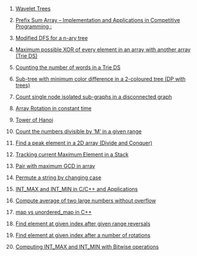 1) [Wavelet Trees](https://www.geeksforgeeks.org/wavelet-trees-introduction/)


2) [Prefix Sum Array – Implementation and Applications in Competitive Programming :](https://www.geeksforgeeks.org/prefix-sum-array-implementation-applications-competitive-programming/)


3) [Modified DFS for a n-ary tree](https://www.geeksforgeeks.org/dfs-n-ary-tree-acyclic-graph-represented-adjacency-list/)


4) [Maximum possible XOR of every element in an array with another array (Trie DS)](https://www.geeksforgeeks.org/maximum-possible-xor-every-element-array-another-array/)


5) [Counting the number of words in a Trie DS](https://www.geeksforgeeks.org/counting-number-words-trie)


6) [Sub-tree with minimum color difference in a 2-coloured tree (DP with trees)](https://www.geeksforgeeks.org/sub-tree-minimum-color-difference-2-coloured-tree/)


7) [Count single node isolated sub-graphs in a disconnected graph](https://www.geeksforgeeks.org/count-single-node-isolated-sub-graphs-disconnected-graph/)


8) [Array Rotation in constant time](https://www.geeksforgeeks.org/quickly-find-multiple-left-rotations-of-an-array/)


9) [Tower of Hanoi](https://www.geeksforgeeks.org/c-program-for-tower-of-hanoi/)


10) [Count the numbers divisible by ‘M’ in a given range](https://www.geeksforgeeks.org/count-numbers-divisible-m-given-range/)


11) [Find a peak element in a 2D array (Divide and Conquer)](https://www.geeksforgeeks.org/find-peak-element-2d-array/)


12) [Tracking current Maximum Element in a Stack](https://www.geeksforgeeks.org/tracking-current-maximum-element-in-a-stack/)


13) [Pair with maximum GCD in array](https://www.geeksforgeeks.org/find-pair-maximum-gcd-array/)


14) [Permute a string by changing case](https://www.geeksforgeeks.org/permute-string-changing-case/)


15) [INT_MAX and INT_MIN in C/C++ and Applications](https://www.geeksforgeeks.org/int_max-int_min-cc-applications/)


16) [Compute average of two large numbers without overflow](https://www.geeksforgeeks.org/compute-average-two-numbers-without-overflow/)


17) [map vs unordered_map in C++](https://www.geeksforgeeks.org/map-vs-unordered_map-c/)


18) [Find element at given index after given range reversals](https://www.geeksforgeeks.org/find-element-given-index-given-range-reversals/)


19) [Find element at given index after a number of rotations](https://www.geeksforgeeks.org/find-element-given-index-number-rotations/)


20) [Computing INT_MAX and INT_MIN with Bitwise operations](https://www.geeksforgeeks.org/computing-int_max-int_min-bitwise-operations/)
